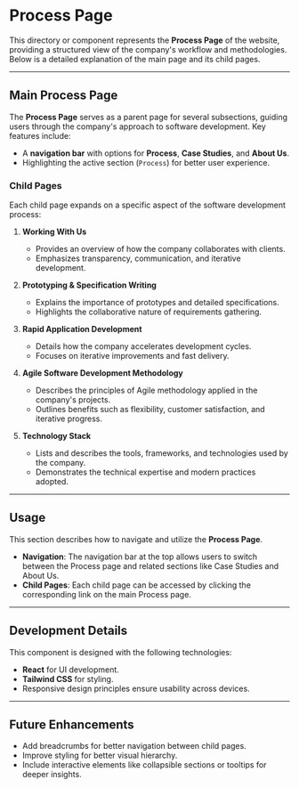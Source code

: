 # Process Page

This directory or component represents the **Process Page** of the website, providing a structured view of the company's workflow and methodologies. Below is a detailed explanation of the main page and its child pages.

---

## Main Process Page

The **Process Page** serves as a parent page for several subsections, guiding users through the company's approach to software development. Key features include:

- A **navigation bar** with options for **Process**, **Case Studies**, and **About Us**.
- Highlighting the active section (`Process`) for better user experience.

### Child Pages

Each child page expands on a specific aspect of the software development process:

1. **Working With Us**

   - Provides an overview of how the company collaborates with clients.
   - Emphasizes transparency, communication, and iterative development.

2. **Prototyping & Specification Writing**

   - Explains the importance of prototypes and detailed specifications.
   - Highlights the collaborative nature of requirements gathering.

3. **Rapid Application Development**

   - Details how the company accelerates development cycles.
   - Focuses on iterative improvements and fast delivery.

4. **Agile Software Development Methodology**

   - Describes the principles of Agile methodology applied in the company's projects.
   - Outlines benefits such as flexibility, customer satisfaction, and iterative progress.

5. **Technology Stack**
   - Lists and describes the tools, frameworks, and technologies used by the company.
   - Demonstrates the technical expertise and modern practices adopted.

---

## Usage

This section describes how to navigate and utilize the **Process Page**.

- **Navigation**: The navigation bar at the top allows users to switch between the Process page and related sections like Case Studies and About Us.
- **Child Pages**: Each child page can be accessed by clicking the corresponding link on the main Process page.

---

## Development Details

This component is designed with the following technologies:

- **React** for UI development.
- **Tailwind CSS** for styling.
- Responsive design principles ensure usability across devices.

---

## Future Enhancements

- Add breadcrumbs for better navigation between child pages.
- Improve styling for better visual hierarchy.
- Include interactive elements like collapsible sections or tooltips for deeper insights.

